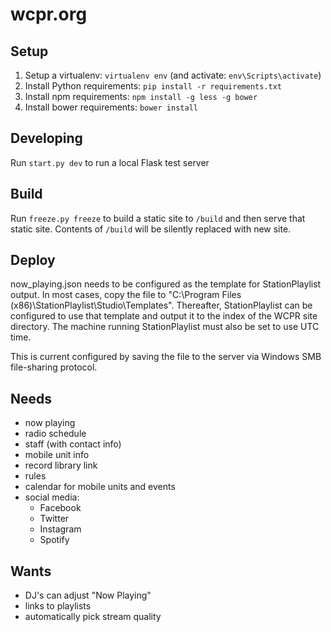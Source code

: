 # wcpr.org

## Setup

  1. Setup a virtualenv: `virtualenv env` (and activate: `env\Scripts\activate`)
  2. Install Python requirements: `pip install -r requirements.txt`
  3. Install npm requirements: `npm install -g less -g bower`
  4. Install bower requirements: `bower install`
  
## Developing

Run `start.py dev` to run a local Flask test server

## Build

Run `freeze.py freeze` to build a static site to `/build` and then 
serve that static site. Contents of `/build` will be silently replaced with new site.

## Deploy

now_playing.json needs to be configured as the template for StationPlaylist output.
In most cases, copy the file to "C:\Program Files (x86)\StationPlaylist\Studio\Templates".
Thereafter, StationPlaylist can be configured to use that template and output it to the index of
the WCPR site directory. The machine running StationPlaylist must also be set to use UTC time.

This is current configured by saving the file to the server via Windows SMB file-sharing protocol.


## Needs

 - now playing
 - radio schedule
 - staff (with contact info)
 - mobile unit info
 - record library link
 - rules
 - calendar for mobile units and events
 - social media:
    - Facebook
    - Twitter
    - Instagram
    - Spotify


## Wants

 - DJ's can adjust "Now Playing"
 - links to playlists
 - automatically pick stream quality
